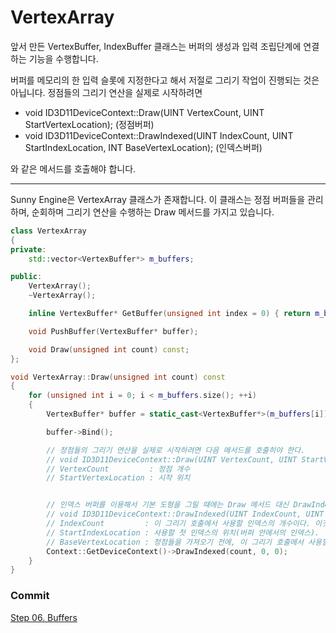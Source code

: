 # VertexArray

앞서 만든 VertexBuffer, IndexBuffer 클래스는 버퍼의 생성과 입력 조립단계에 연결하는 기능을 수행합니다.

버퍼를 메모리의 한 입력 슬롯에 지정한다고 해서 저절로 그리기 작업이 진행되는 것은 아닙니다. 정점들의 그리기 연산을 실제로 시작하려면
- void ID3D11DeviceContext::Draw(UINT VertexCount, UINT StartVertexLocation);   (정점버퍼)
- void ID3D11DeviceContext::DrawIndexed(UINT IndexCount, UINT StartIndexLocation, INT BaseVertexLocation);   (인덱스버퍼)

와 같은 메서드를 호출해야 합니다.

---

Sunny Engine은 VertexArray 클래스가 존재합니다. 이 클래스는 정점 버퍼들을 관리하며, 순회하며 그리기 연산을 수행하는 Draw 메서드를 가지고 있습니다.

```cpp
class VertexArray
{
private:
	std::vector<VertexBuffer*> m_buffers;

public:
	VertexArray();
	~VertexArray();

	inline VertexBuffer* GetBuffer(unsigned int index = 0) { return m_buffers[index]; }

	void PushBuffer(VertexBuffer* buffer);

	void Draw(unsigned int count) const;
};
```

```cpp
void VertexArray::Draw(unsigned int count) const
{
	for (unsigned int i = 0; i < m_buffers.size(); ++i)
	{
		VertexBuffer* buffer = static_cast<VertexBuffer*>(m_buffers[i]);

		buffer->Bind();

		// 정점들의 그리기 연산을 실제로 시작하려면 다음 메서드를 호출히야 한다.
		// void ID3D11DeviceContext::Draw(UINT VertexCount, UINT StartVertexLocation);
		// VertexCount         : 정점 개수
		// StartVertexLocation : 시작 위치


		// 인덱스 버퍼를 이용해서 기본 도형을 그릴 때에는 Draw 메서드 대신 DrawIndexed 메서드를 사용해야 한다.
		// void ID3D11DeviceContext::DrawIndexed(UINT IndexCount, UINT StartIndexLocation, INT BaseVertexLocation);
		// IndexCount         : 이 그리기 호출에서 사용할 인덱스의 개수이다. 이것이 인덱스 버퍼의 전체 크기(모든 인덱스의 개수)일 필요는 없다. 즉, 인덱스들의 연속된 한 부분집한만 사용하는 것이 가능하다.
		// StartIndexLocation : 사용할 첫 인덱스의 위치(버퍼 안에서의 인덱스).
		// BaseVertexLocation : 정점들을 가져오기 전에, 이 그리기 호출에서 사용할 인덱스들에 더해지는 정수 값.
		Context::GetDeviceContext()->DrawIndexed(count, 0, 0);
	}
}
```

### Commit
[Step 06. Buffers](https://github.com/adunStudio/KPU_Sunny/commit/2848ec848c487c0be9d535ecc81add5c8f61f9ba)
